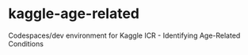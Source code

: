 # kaggle-age-related
Codespaces/dev environment for Kaggle ICR - Identifying Age-Related Conditions
